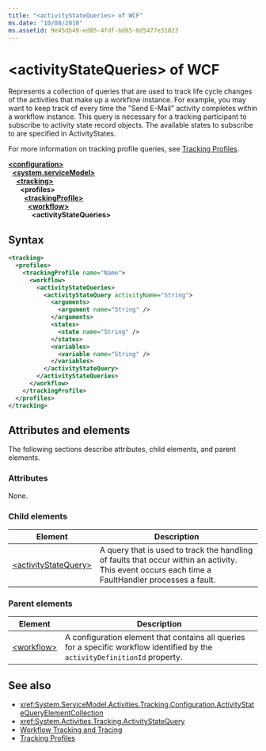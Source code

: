 ```yaml
---
title: "<activityStateQueries> of WCF"
ms.date: "10/08/2018"
ms.assetid: 9e45db49-ed85-4fdf-bd65-0d5477e31823
---
```

# \<activityStateQueries> of WCF

Represents a collection of queries that are used to track life cycle changes of the activities that make up a workflow instance. For example, you may want to keep track of every time the "Send E-Mail" activity completes within a workflow instance. This query is necessary for a tracking participant to subscribe to activity state record objects. The available states to subscribe to are specified in ActivityStates.

For more information on tracking profile queries, see [Tracking Profiles](../../../windows-workflow-foundation/tracking-profiles.md).

[**\<configuration>**](../configuration-element.md)\
&nbsp;&nbsp;[**\<system.serviceModel>**](system-servicemodel.md)\
&nbsp;&nbsp;&nbsp;&nbsp;[**\<tracking>**](tracking-of-wcf.md)\
&nbsp;&nbsp;&nbsp;&nbsp;&nbsp;&nbsp;**\<profiles>**\
&nbsp;&nbsp;&nbsp;&nbsp;&nbsp;&nbsp;&nbsp;&nbsp;[**\<trackingProfile>**](trackingprofile-of-wcf.md)\
&nbsp;&nbsp;&nbsp;&nbsp;&nbsp;&nbsp;&nbsp;&nbsp;&nbsp;&nbsp;[**\<workflow>**](workflow-of-wcf.md)\
&nbsp;&nbsp;&nbsp;&nbsp;&nbsp;&nbsp;&nbsp;&nbsp;&nbsp;&nbsp;&nbsp;&nbsp;**\<activityStateQueries>**  
  
## Syntax  
  
```xml  
<tracking>
  <profiles>
    <trackingProfile name="Name">
      <workflow>
        <activityStateQueries>
          <activityStateQuery activityName="String">
            <arguments>
              <argument name="String" />
            </arguments>
            <states>
              <state name="String" />
            </states>
            <variables>
              <variable name="String" />
            </variables>
          </activityStateQuery>
        </activityStateQueries>
      </workflow>
    </trackingProfile>
  </profiles>
</tracking>
```  

## Attributes and elements

The following sections describe attributes, child elements, and parent elements.
  
### Attributes  

None.  

### Child elements

|Element|Description|
|-------------|-----------------|
|[\<activityStateQuery>](activitystatequery-of-wcf.md)|A query that is used to track the handling of faults that occur within an activity.  This event occurs each time a FaultHandler processes a fault.|

### Parent elements

|Element|Description|
|-------------|-----------------|
|[\<workflow>](../windows-workflow-foundation/workflow.md)|A configuration element that contains all queries for a specific workflow identified by the `activityDefinitionId` property.|

## See also

- <xref:System.ServiceModel.Activities.Tracking.Configuration.ActivityStateQueryElementCollection>
- <xref:System.Activities.Tracking.ActivityStateQuery>
- [Workflow Tracking and Tracing](../../../windows-workflow-foundation/workflow-tracking-and-tracing.md)
- [Tracking Profiles](../../../windows-workflow-foundation/tracking-profiles.md)
